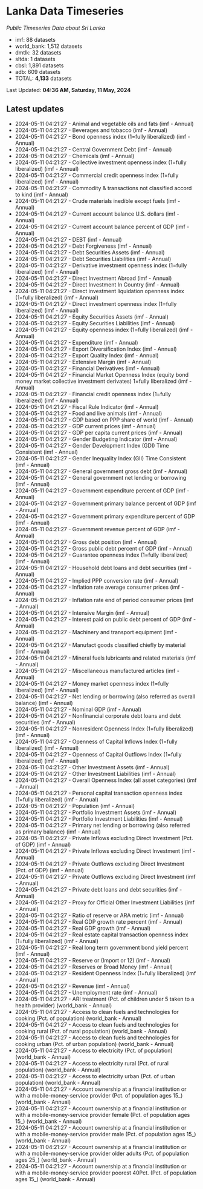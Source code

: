 # Lanka Data Timeseries
*Public Timeseries Data about Sri Lanka*

* imf: 88 datasets
* world_bank: 1,512 datasets
* dmtlk: 32 datasets
* sltda: 1 datasets
* cbsl: 1,891 datasets
* adb: 609 datasets
* TOTAL: **4,133** datasets

Last Updated: **04:36 AM, Saturday, 11 May, 2024**

## Latest updates

* 2024-05-11 04:21:27 - Animal and vegetable oils and fats (imf - Annual)
* 2024-05-11 04:21:27 - Beverages and tobacco (imf - Annual)
* 2024-05-11 04:21:27 - Bond openness index (1=fully liberalized) (imf - Annual)
* 2024-05-11 04:21:27 - Central Government Debt (imf - Annual)
* 2024-05-11 04:21:27 - Chemicals (imf - Annual)
* 2024-05-11 04:21:27 - Collective investment openness index (1=fully liberalized) (imf - Annual)
* 2024-05-11 04:21:27 - Commercial credit openness index (1=fully liberalized) (imf - Annual)
* 2024-05-11 04:21:27 - Commodity & transactions not classified accord to kind (imf - Annual)
* 2024-05-11 04:21:27 - Crude materials inedible except fuels (imf - Annual)
* 2024-05-11 04:21:27 - Current account balance U.S. dollars (imf - Annual)
* 2024-05-11 04:21:27 - Current account balance percent of GDP (imf - Annual)
* 2024-05-11 04:21:27 - DEBT (imf - Annual)
* 2024-05-11 04:21:27 - Debt Forgiveness (imf - Annual)
* 2024-05-11 04:21:27 - Debt Securities Assets (imf - Annual)
* 2024-05-11 04:21:27 - Debt Securities Liabilities (imf - Annual)
* 2024-05-11 04:21:27 - Derivative investment openness index (1=fully liberalized) (imf - Annual)
* 2024-05-11 04:21:27 - Direct Investment Abroad (imf - Annual)
* 2024-05-11 04:21:27 - Direct Investment In Country (imf - Annual)
* 2024-05-11 04:21:27 - Direct investment liquidation openness index (1=fully liberalized) (imf - Annual)
* 2024-05-11 04:21:27 - Direct investment openness index (1=fully liberalized) (imf - Annual)
* 2024-05-11 04:21:27 - Equity Securities Assets (imf - Annual)
* 2024-05-11 04:21:27 - Equity Securities Liabilities (imf - Annual)
* 2024-05-11 04:21:27 - Equity openness index (1=fully liberalized) (imf - Annual)
* 2024-05-11 04:21:27 - Expenditure (imf - Annual)
* 2024-05-11 04:21:27 - Export Diversification Index (imf - Annual)
* 2024-05-11 04:21:27 - Export Quality Index (imf - Annual)
* 2024-05-11 04:21:27 - Extensive Margin (imf - Annual)
* 2024-05-11 04:21:27 - Financial Derivatives (imf - Annual)
* 2024-05-11 04:21:27 - Financial Market Openness Index (equity bond money market collective investment derivates) 1=fully liberalized (imf - Annual)
* 2024-05-11 04:21:27 - Financial credit openness index (1=fully liberalized) (imf - Annual)
* 2024-05-11 04:21:27 - Fiscal Rule Indicator (imf - Annual)
* 2024-05-11 04:21:27 - Food and live animals (imf - Annual)
* 2024-05-11 04:21:27 - GDP based on PPP share of world (imf - Annual)
* 2024-05-11 04:21:27 - GDP current prices (imf - Annual)
* 2024-05-11 04:21:27 - GDP per capita current prices (imf - Annual)
* 2024-05-11 04:21:27 - Gender Budgeting Indicator (imf - Annual)
* 2024-05-11 04:21:27 - Gender Development Index (GDI) Time Consistent (imf - Annual)
* 2024-05-11 04:21:27 - Gender Inequality Index (GII) Time Consistent (imf - Annual)
* 2024-05-11 04:21:27 - General government gross debt (imf - Annual)
* 2024-05-11 04:21:27 - General government net lending or borrowing (imf - Annual)
* 2024-05-11 04:21:27 - Government expenditure percent of GDP (imf - Annual)
* 2024-05-11 04:21:27 - Government primary balance percent of GDP (imf - Annual)
* 2024-05-11 04:21:27 - Government primary expenditure percent of GDP (imf - Annual)
* 2024-05-11 04:21:27 - Government revenue percent of GDP (imf - Annual)
* 2024-05-11 04:21:27 - Gross debt position (imf - Annual)
* 2024-05-11 04:21:27 - Gross public debt percent of GDP (imf - Annual)
* 2024-05-11 04:21:27 - Guarantee openness index (1=fully liberalized) (imf - Annual)
* 2024-05-11 04:21:27 - Household debt loans and debt securities (imf - Annual)
* 2024-05-11 04:21:27 - Implied PPP conversion rate (imf - Annual)
* 2024-05-11 04:21:27 - Inflation rate average consumer prices (imf - Annual)
* 2024-05-11 04:21:27 - Inflation rate end of period consumer prices (imf - Annual)
* 2024-05-11 04:21:27 - Intensive Margin (imf - Annual)
* 2024-05-11 04:21:27 - Interest paid on public debt percent of GDP (imf - Annual)
* 2024-05-11 04:21:27 - Machinery and transport equipment (imf - Annual)
* 2024-05-11 04:21:27 - Manufact goods classified chiefly by material (imf - Annual)
* 2024-05-11 04:21:27 - Mineral fuels lubricants and related materials (imf - Annual)
* 2024-05-11 04:21:27 - Miscellaneous manufactured articles (imf - Annual)
* 2024-05-11 04:21:27 - Money market openness index (1=fully liberalized) (imf - Annual)
* 2024-05-11 04:21:27 - Net lending or borrowing (also referred as overall balance) (imf - Annual)
* 2024-05-11 04:21:27 - Nominal GDP (imf - Annual)
* 2024-05-11 04:21:27 - Nonfinancial corporate debt loans and debt securities (imf - Annual)
* 2024-05-11 04:21:27 - Nonresident Openness Index (1=fully liberalized) (imf - Annual)
* 2024-05-11 04:21:27 - Openness of Capital Inflows Index (1=fully liberalized) (imf - Annual)
* 2024-05-11 04:21:27 - Openness of Capital Outflows Index (1=fully liberalized) (imf - Annual)
* 2024-05-11 04:21:27 - Other Investment Assets (imf - Annual)
* 2024-05-11 04:21:27 - Other Investment Liabilities (imf - Annual)
* 2024-05-11 04:21:27 - Overall Openness Index (all asset categories) (imf - Annual)
* 2024-05-11 04:21:27 - Personal capital transaction openness index (1=fully liberalized) (imf - Annual)
* 2024-05-11 04:21:27 - Population (imf - Annual)
* 2024-05-11 04:21:27 - Portfolio Investment Assets (imf - Annual)
* 2024-05-11 04:21:27 - Portfolio Investment Liabilities (imf - Annual)
* 2024-05-11 04:21:27 - Primary net lending or borrowing (also referred as primary balance) (imf - Annual)
* 2024-05-11 04:21:27 - Private Inflows excluding Direct Investment (Pct. of GDP) (imf - Annual)
* 2024-05-11 04:21:27 - Private Inflows excluding Direct Investment (imf - Annual)
* 2024-05-11 04:21:27 - Private Outflows excluding Direct Investment (Pct. of GDP) (imf - Annual)
* 2024-05-11 04:21:27 - Private Outflows excluding Direct Investment (imf - Annual)
* 2024-05-11 04:21:27 - Private debt loans and debt securities (imf - Annual)
* 2024-05-11 04:21:27 - Proxy for Official Other Investment Liabilities (imf - Annual)
* 2024-05-11 04:21:27 - Ratio of reserve or ARA metric (imf - Annual)
* 2024-05-11 04:21:27 - Real GDP growth rate percent (imf - Annual)
* 2024-05-11 04:21:27 - Real GDP growth (imf - Annual)
* 2024-05-11 04:21:27 - Real estate capital transaction openness index (1=fully liberalized) (imf - Annual)
* 2024-05-11 04:21:27 - Real long term government bond yield percent (imf - Annual)
* 2024-05-11 04:21:27 - Reserve or (Import or 12) (imf - Annual)
* 2024-05-11 04:21:27 - Reserves or Broad Money (imf - Annual)
* 2024-05-11 04:21:27 - Resident Openness Index (1=fully liberalized) (imf - Annual)
* 2024-05-11 04:21:27 - Revenue (imf - Annual)
* 2024-05-11 04:21:27 - Unemployment rate (imf - Annual)
* 2024-05-11 04:21:27 - ARI treatment (Pct. of children under 5 taken to a health provider) (world_bank - Annual)
* 2024-05-11 04:21:27 - Access to clean fuels and technologies for cooking (Pct. of population) (world_bank - Annual)
* 2024-05-11 04:21:27 - Access to clean fuels and technologies for cooking rural (Pct. of rural population) (world_bank - Annual)
* 2024-05-11 04:21:27 - Access to clean fuels and technologies for cooking urban (Pct. of urban population) (world_bank - Annual)
* 2024-05-11 04:21:27 - Access to electricity (Pct. of population) (world_bank - Annual)
* 2024-05-11 04:21:27 - Access to electricity rural (Pct. of rural population) (world_bank - Annual)
* 2024-05-11 04:21:27 - Access to electricity urban (Pct. of urban population) (world_bank - Annual)
* 2024-05-11 04:21:27 - Account ownership at a financial institution or with a mobile-money-service provider (Pct. of population ages 15_) (world_bank - Annual)
* 2024-05-11 04:21:27 - Account ownership at a financial institution or with a mobile-money-service provider female (Pct. of population ages 15_) (world_bank - Annual)
* 2024-05-11 04:21:27 - Account ownership at a financial institution or with a mobile-money-service provider male (Pct. of population ages 15_) (world_bank - Annual)
* 2024-05-11 04:21:27 - Account ownership at a financial institution or with a mobile-money-service provider older adults (Pct. of population ages 25_) (world_bank - Annual)
* 2024-05-11 04:21:27 - Account ownership at a financial institution or with a mobile-money-service provider poorest 40Pct. (Pct. of population ages 15_) (world_bank - Annual)